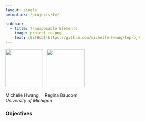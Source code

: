 ```yaml
---
layout: single
permalink: /projects/te/

sidebar:
  - title: Transposable Elements
    image: project-te.png
    text: [GitHub](https://github.com/michelle-hwang/teproj)
---
```


<img src="http://www.plantbio.uga.edu/sites/default/files/styles/thumbnail/public/hwang_michelle_260.jpg?itok=nxBej64m" width="120">
&nbsp;&nbsp;<img src="http://sites.lsa.umich.edu/baucom-lab/wp-content/uploads/sites/36/2014/07/Baucom-copy.jpg" width="120" caption="Regina Baucom">

Michelle Hwang &nbsp;&nbsp;&nbsp; Regina Baucom
<br>*University of Michigan*

### Objectives
